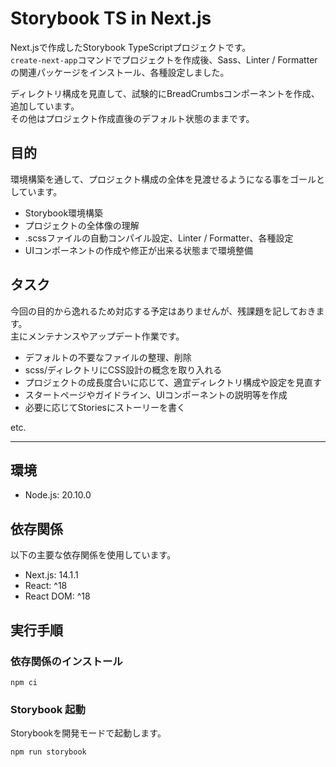 # Storybook TS in Next.js

Next.jsで作成したStorybook TypeScriptプロジェクトです。  
`create-next-app`コマンドでプロジェクトを作成後、Sass、Linter / Formatterの関連パッケージをインストール、各種設定しました。

ディレクトリ構成を見直して、試験的にBreadCrumbsコンポーネントを作成、追加しています。  
その他はプロジェクト作成直後のデフォルト状態のままです。

## 目的

環境構築を通して、プロジェクト構成の全体を見渡せるようになる事をゴールとしています。

- Storybook環境構築
- プロジェクトの全体像の理解
- .scssファイルの自動コンパイル設定、Linter / Formatter、各種設定
- UIコンポーネントの作成や修正が出来る状態まで環境整備

## タスク

今回の目的から逸れるため対応する予定はありませんが、残課題を記しておきます。  
主にメンテナンスやアップデート作業です。

- デフォルトの不要なファイルの整理、削除
- scss/ディレクトリにCSS設計の概念を取り入れる
- プロジェクトの成長度合いに応じて、適宜ディレクトリ構成や設定を見直す
- スタートページやガイドライン、UIコンポーネントの説明等を作成
- 必要に応じてStoriesにストーリーを書く

etc.

---

## 環境

- Node.js: 20.10.0

## 依存関係

以下の主要な依存関係を使用しています。

- Next.js: 14.1.1
- React: ^18
- React DOM: ^18

## 実行手順

### 依存関係のインストール

``` Shell
npm ci
```

### Storybook 起動

Storybookを開発モードで起動します。

``` Shell
npm run storybook
```